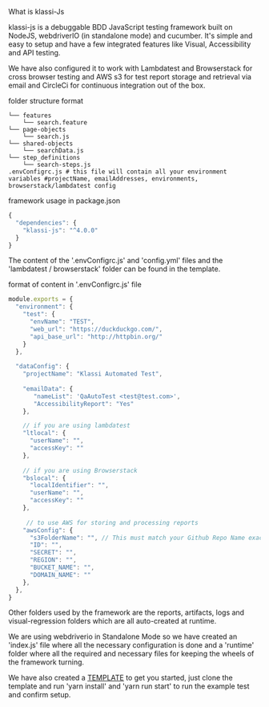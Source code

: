 What is klassi-Js

klassi-js is a debuggable BDD JavaScript testing framework built on NodeJS, webdriverIO (in standalone mode) and cucumber. It&#39;s simple and easy to setup and have a few integrated features like Visual, Accessibility and API testing.

We have also configured it to work with Lambdatest and Browserstack for cross browser testing and AWS s3 for test report storage and retrieval via email and CircleCi for continuous integration out of the box.

folder structure format
```bash.
└── features
    └── search.feature
└── page-objects
    └── search.js
└── shared-objects
    └── searchData.js
└── step_definitions
    └── search-steps.js
.envConfigrc.js # this file will contain all your environment variables #projectName, emailAddresses, environments, browserstack/lambdatest config
```

framework usage in package.json
```js
{
  "dependencies": {
    "klassi-js": "^4.0.0"
  } 
}   
```

The content of the &#39;.envConfigrc.js&#39; and &#39;config.yml&#39; files and the &#39;lambdatest / browserstack&#39; folder can be found in the template.

format of content in &#39;.envConfigrc.js&#39; file
```js
module.exports = {
  "environment": {
    "test": {
      "envName": "TEST",
      "web_url": "https://duckduckgo.com/",
      "api_base_url": "http://httpbin.org/"
    }
  },
  
  "dataConfig": {
    "projectName": "Klassi Automated Test",
    
    "emailData": {
       "nameList": 'QaAutoTest <test@test.com>',
       "AccessibilityReport": "Yes"
    },

    // if you are using lambdatest
    "ltlocal": {
      "userName": "",
      "accessKey": ""
    },
    
    // if you are using Browserstack
    "bslocal": {
      "localIdentifier": "",
      "userName": "",
      "accessKey": ""
    },
    
     // to use AWS for storing and processing reports
    "awsConfig": {
      "s3FolderName": "", // This must match your Github Repo Name exactly (minus the .git)
      "ID": "",
      "SECRET": "",
      "REGION": "",
      "BUCKET_NAME": "",
      "DOMAIN_NAME": ""
    },
  },
}
```

Other folders used by the framework are the reports, artifacts, logs and visual-regression folders which are all auto-created at runtime.

We are using webdriverio in Standalone Mode so we have created an &#39;index.js&#39; file where all the necessary configuration is done and a &#39;runtime&#39; folder where all the required and necessary files for keeping the wheels of the framework turning.

We have also created a [TEMPLATE](https://github.com/larryg01/klassi-test-suite) to get you started, just clone the template and run &#39;yarn install&#39; and &#39;yarn run start&#39; to run the example test and confirm setup.